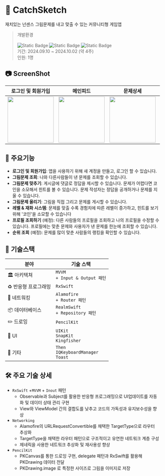 # 🎨 CatchSketch
재치있는 넌센스 그림문제를 내고 맞출 수 있는 커뮤니티형 게임앱

>개발환경<br><br>
![Static Badge](https://img.shields.io/badge/Xcode-15.4-blue) ![Static Badge](https://img.shields.io/badge/Swift-5.10-orange) ![Static Badge](https://img.shields.io/badge/iOS-16.0%2B-pink)
><br>
기간: 2024.09.10 ~ 2024.10.02 (약 4주)
><br>
인원: 1명
## 📷 ScreenShot

|로그인 및 회원가입|메인피드|문제상세|문제내기|그림그리기|
|:-:|:-:|:-:|:-:|:-:|
|<img src="https://github.com/user-attachments/assets/d956565f-e368-4017-b8ee-24c913532ef1" width="150"/>|<img src="https://github.com/user-attachments/assets/43e7abcf-cb20-4657-a009-e51ec2906937" width="150"/>|<img src="https://github.com/user-attachments/assets/78e0cbd0-4084-47f6-af34-d16bbcdad597" width="150"/>|<img src="https://github.com/user-attachments/assets/97af9c7e-d36d-4ac4-9fd4-dcc59c56e1b4" width="150"/>|<img src="https://github.com/user-attachments/assets/17525d3d-2109-4d53-b0d2-a05b812c022c" width="150"/>|


## 📌 주요기능
- **로그인 및 회원가입**: 앱을 사용하기 위해 새 계정을 만들고, 로그인 할 수 있습니다.
- **그림문제 조회**: 나와 다른사람들이 낸 문제를 조회할 수 있습니다.
- **그림문제 맞추기**: 게시글에 댓글로 정답을 제시할 수 있습니다. 문제가 어렵다면 코인을 소모해서 힌트를 볼 수 있습니다. 문제 작성자는 정답을 공개하거나 문제를 지울 수 있습니다.
- **그림문제 올리기**: 그림을 직접 그리고 문제를 게시할 수 있습니다.
- **레벨 & 재화 시스템**: 문제를 맞출 수록 경험치에 따른 레벨이 증가하고, 힌트를 보기 위해 '코인'을 소모할 수 있습니다
- **프로필 조회하기** (예정): 다른 사람들의 프로필을 조회하고 나의 프로필을 수정할 수 있습니다. 프로필에는 맞춘 문제와 사용자가 낸 문제를 한눈에 조회할 수 있습니다.
- **순위 조회** (예정): 문제를 많이 맞춘 사람들의 랭킹을 확인할 수 있습니다.

## 🧰 기술스택
| 분야               | 기술 스택                                  |
|--------------------|-------------------------------------------|
| 🏛️ 아키텍쳐    | `MVVM`<br>`+ Input & Output 패턴`         |
| ♻️ 반응형 프로그래밍    | `RxSwift`                                 |
| 📡 네트워킹          | `Alamofire`<br>`+ Router 패턴`            |
| 📦 데이터베이스       | `RealmSwift`<br>`+ Repository 패턴`        |
| ✏️   드로잉 | `PencilKit`
| 🎨 UI               | `UIKit`<br>`SnapKit`<br>`Kingfisher`
| 🎸 기타             | `Then`<br>`IQKeyboardManager`<br>`Toast`   |

## 🛠️ 주요 기술 상세

- `RxSwift` +`MVVM` + `Inout` 패턴
    - Observable과 Subject를 활용한 반응형 프로그래밍으로 UI업데이트를 자동화 및 데이터 상태 관리 구현
    - View와 ViewModel 간의 결합도를 낮추고 코드의 가독성과 유지보수성을 향상
- `Networking`
    - Alamofire의 URLRequestConvertible를 채택한 TargetType으로 라우터 추상화
    - TargetType을 채택한 라우터 패턴으로 구조적이고 유연한 네트워크 계층 구성
    - 제네릭을 사용한 네트워크 추상화 및 재사용성 향상
- `PencilKit`
    - PKCanvas를 통한 드로잉 구현, delegate 패턴과 RxSwift를 활용해 PKDrawing 데이터 전달
    - PKDrawing.image 로 특정한 사이즈로 그림을 이미지로 저장
